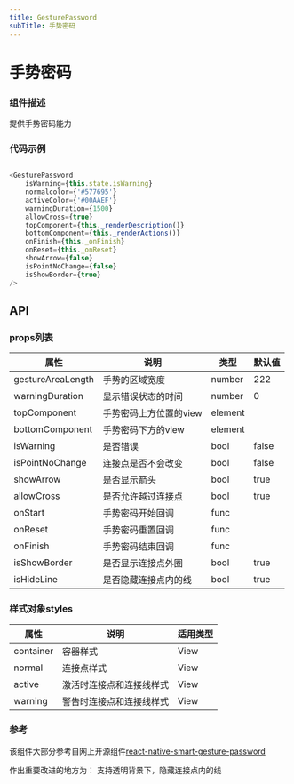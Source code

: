 ```yaml
---
title: GesturePassword
subTitle: 手势密码
---
```


# 手势密码

### 组件描述
提供手势密码能力

### 代码示例
~~~js

<GesturePassword
	isWarning={this.state.isWarning}
	normalcolor={'#577695'}
	activeColor={'#00AAEF'}
	warningDuration={1500}
	allowCross={true}
	topComponent={this._renderDescription()}
	bottomComponent={this._renderActions()}
	onFinish={this._onFinish}
	onReset={this._onReset}
	showArrow={false}
	isPointNoChange={false}
	isShowBorder={true}
/>

~~~

## API
### props列表

属性 | 说明 | 类型 | 默认值
----|-----|------|------
| gestureAreaLength | 手势的区域宽度 | number | 222|
| warningDuration | 显示错误状态的时间 | number | 0 |
| topComponent | 手势密码上方位置的view | element | |
| bottomComponent | 手势密码下方的view | element | |
| isWarning | 是否错误 | bool | false|
| isPointNoChange | 连接点是否不会改变 | bool | false|
| showArrow | 是否显示箭头 | bool | true|
| allowCross | 是否允许越过连接点 | bool | true|
| onStart | 手势密码开始回调 | func | |
| onReset | 手势密码重置回调 | func | |
| onFinish | 手势密码结束回调 | func | |
| isShowBorder | 是否显示连接点外圈 | bool | true|
| isHideLine| 是否隐藏连接点内的线| bool | true|


### 样式对象styles

属性 | 说明 | 适用类型
----|-----|------
| container | 容器样式 | View |
| normal | 连接点样式 | View |
| active | 激活时连接点和连接线样式 | View |
| warning | 警告时连接点和连接线样式| View |

### 参考
该组件大部分参考自网上开源组件[react-native-smart-gesture-password](https://github.com/react-native-component/react-native-smart-gesture-password)

作出重要改进的地方为：
支持透明背景下，隐藏连接点内的线

